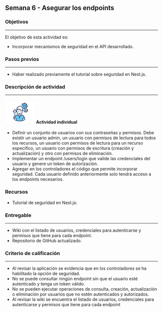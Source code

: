 ## Semana 6 - Asegurar los endpoints 

### Objetivos

---

El objetivo de esta actividad es:

- Incorporar mecanismos de seguridad en el API desarrollado.

### Pasos previos

---

- Haber realizado previamente el tutorial sobre seguridad en Nest.js.

### Descripción de actividad

---

#### ![](./../../assets/images/individuo.png) Actividad individual

- Definir un conjunto de usuarios con sus contraseñas y permisos. Debe existir un usuario admin, un usuario con permisos de lectura para todos los recursos, un usuario con permisos de lectura para un recurso específico, un usuario con permisos de escritura (creación y actualización) y otro con permisos de eliminación.
- Implementar un endpoint /users/login que valide las credenciales del usuario y genere un token de autorización. 
- Agregar en los controladores el código que permite incorporar seguridad. Cada usuario definido anteriormente solo tendrá acceso a los endpoints necesarios.


### Recursos

- Tutorial de seguridad en Nest.js: 

### Entregable

---
- Wiki con el listado de usuarios, credenciales para autenticarse y permisos que tiene para cada endpoint.
- Repositorio de GitHub actualizado.

### Criterio de calificación

---

- Al revisar la aplicación se evidencia que en los controladores se ha habilitado la opción de seguridad.
- No se puede consultar ningún endpoint sin que el usuario esté autenticado y tenga un token válido.
- No se pueden ejecutar operaciones de consulta, creación, actualización o eliminación por usuarios que no estén autenticados y autorizados. 
- Al revisar la wiki se encuentra el listado de usuarios, credenciales para autenticarse y permisos que tiene para cada endpoint

